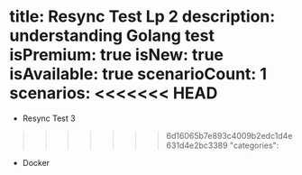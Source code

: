 title: Resync Test Lp 2
description: understanding Golang test
isPremium: true
isNew: true
isAvailable: true
scenarioCount: 1
scenarios:
<<<<<<< HEAD
=======
  - Resync Test 3
 >>>>>>> 6d16065b7e893c4009b2edc1d4e631d4e2bc3389
"categories":
  - Docker
